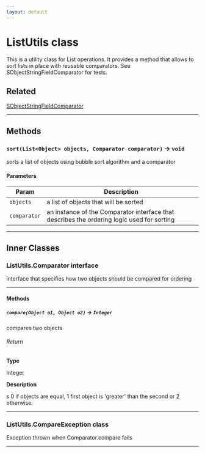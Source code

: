 ```yaml
---
layout: default
---
```

# ListUtils class

This is a utility class for List operations. It provides a method that allows to sort lists in place with reusable comparators. See SObjectStringFieldComparator for tests.

## Related

[SObjectStringFieldComparator](https://github.com/trailheadapps/apex-recipes/wiki/SObjectStringFieldComparator.md)

---
## Methods
### `sort(List<Object> objects, Comparator comparator)` → `void`

sorts a list of objects using bubble sort algorithm and a comparator

#### Parameters
|Param|Description|
|-----|-----------|
|`objects` |  a list of objects that will be sorted |
|`comparator` |  an instance of the Comparator interface that describes the ordering logic used for sorting |

---
## Inner Classes

### ListUtils.Comparator interface

interface that specifies how two objects should be compared for ordering

---
#### Methods
##### `compare(Object o1, Object o2)` → `Integer`

compares two objects

###### Return

**Type**

Integer

**Description**

s 0 if objects are equal, 1 first object is &apos;greater&apos; than the second or 2 otherwise.

---
### ListUtils.CompareException class

Exception thrown when Comparator.compare fails

---
